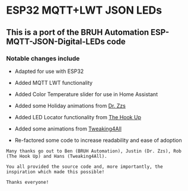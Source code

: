 # ESP32 MQTT+LWT JSON LEDs

## This is a port of the BRUH Automation ESP-MQTT-JSON-Digital-LEDs code

### Notable changes include

* Adapted for use with ESP32

* Added MQTT LWT functionality

* Added Color Temperature slider for use in Home Assistant

* Added some Holiday animations from [Dr. Zzs](https://github.com/Snipercaine/Holiday-LED-files)

* Added LED Locator functionality from [The Hook Up](https://github.com/thehookup/Holiday_LEDS)

* Added some animations from [Tweaking4All](https://www.tweaking4all.com/hardware/arduino/adruino-led-strip-effects/)

* Re-factored some code to increase readability and ease of adoption

```text
Many thanks go out to Ben (BRUH Automation), Justin (Dr. Zzs), Rob (The Hook Up) and Hans (Tweaking4All). 

You all provided the source code and, more importantly, the inspiration which made this possible!

Thanks everyone!
```

